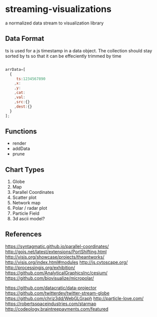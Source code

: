 # streaming-visualizations
a normalized data stream to visualization library

## Data Format

ts is used for a js timestamp in a data object. The collection should stay sorted by ts so that it can be effeciently trimmed by time

```javascript

arrData=[
  {
     ts:1234567890
    ,x:
    ,y:
    ,cat:
    ,val:
    ,src:{}
    ,dest:{}
  }
];

```

## Functions

- render
- addData
- prune

## Chart Types

1. Globe
1. Map
1. Parallel Coordinates
1. Scatter plot
1. Network map
1. Polar / radar plot
1. Particle Field
1. 3d ascii model?

## References

https://syntagmatic.github.io/parallel-coordinates/
http://gojs.net/latest/extensions/PortShifting.html
http://visjs.org/showcase/projects/theantworks/
http://visjs.org/index.html#modules
http://js.cytoscape.org/
http://processingjs.org/exhibition/
https://github.com/AnalyticalGraphicsInc/cesium/
https://github.com/biovisualize/micropolar/

https://github.com/datacratic/data-projector
https://github.com/twitterdev/twitter-stream-globe
https://github.com/chriz3dd/WebGLGraph
http://particle-love.com/
https://robertsspaceindustries.com/starmap
http://codeology.braintreepayments.com/featured
